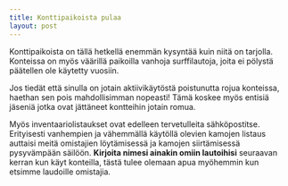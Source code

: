 ```yaml
---
title: Konttipaikoista pulaa
layout: post
---
```


Konttipaikoista on tällä hetkellä enemmän kysyntää kuin niitä on tarjolla. Konteissa on myös väärillä paikoilla vanhoja surffilautoja, joita ei pölystä päätellen ole käytetty vuosiin.

Jos tiedät että sinulla on jotain aktiivikäytöstä poistunutta rojua konteissa, haethan sen pois mahdollisimman nopeasti! Tämä koskee myös entisiä jäseniä jotka ovat jättäneet kontteihin jotain romua.

Myös inventaariolistaukset ovat edelleen tervetulleita sähköpostitse. Erityisesti vanhempien ja vähemmällä käytöllä olevien kamojen listaus auttaisi meitä omistajien löytämisessä ja kamojen siirtämisessä pysyvämpään säilöön. **Kirjoita nimesi ainakin omiin lautoihisi** seuraavan kerran kun käyt konteilla, tästä tulee olemaan apua myöhemmin kun etsimme laudoille omistajia.

